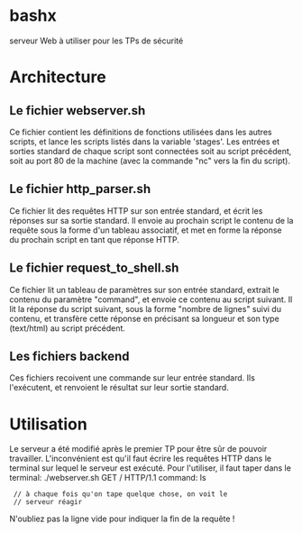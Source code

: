 # bashx

serveur Web à utiliser pour les TPs de sécurité

# Architecture

## Le fichier webserver.sh

Ce fichier contient les définitions de fonctions utilisées dans les
autres scripts, et lance les scripts listés dans la variable 'stages'.
Les entrées et sorties standard de chaque script sont connectées soit
au script précédent, soit au port 80 de la machine (avec la
commande "nc" vers la fin du script).

## Le fichier http_parser.sh

Ce fichier lit des requêtes HTTP sur son entrée standard, et écrit les
réponses sur sa sortie standard. Il envoie au prochain script le
contenu de la requête sous la forme d'un tableau associatif, et met en
forme la réponse du prochain script en tant que réponse HTTP.


## Le fichier request_to_shell.sh

Ce fichier lit un tableau de paramètres sur son entrée standard,
extrait le contenu du paramètre "command", et envoie ce contenu au
script suivant. Il lit la réponse du script suivant, sous la forme
"nombre de lignes" suivi du contenu, et transfère cette réponse en
précisant sa longueur et son type (text/html) au script précédent.


## Les fichiers backend

Ces fichiers recoivent une commande sur leur entrée standard. Ils
l'exécutent, et renvoient le résultat sur leur sortie standard.

# Utilisation

Le serveur a été modifié après le premier TP pour être sûr de pouvoir
travailler. L'inconvénient est qu'il faut écrire les requêtes HTTP
dans le terminal sur lequel le serveur est exécuté. Pour l'utiliser,
il faut taper dans le terminal:
     ./webserver.sh
     GET / HTTP/1.1
     command: ls
     
     // à chaque fois qu'on tape quelque chose, on voit le
     // serveur réagir
N'oubliez pas la ligne vide pour indiquer la fin de la requête !
